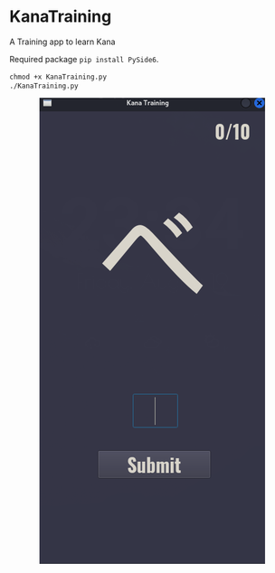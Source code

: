 # KanaTraining

A Training app to learn Kana

Required package `pip install PySide6`.

```shell
chmod +x KanaTraining.py
./KanaTraining.py
```

<p align="center">
  <img src="https://raw.githubusercontent.com/Wiloti/KanaTraining/main/Readme%20ScreenShot.png?raw=true">
</p>
